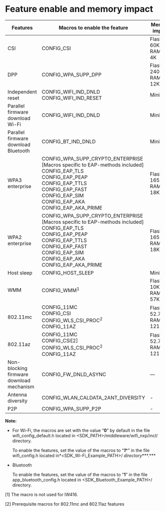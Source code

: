 # Feature enable and memory impact

|Features|Macros to enable the feature|Memory impact|
|--------|----------------------------|-------------|
|CSI|CONFIG\_CSI|Flash - 60K, RAM - 4K|
|DPP|CONFIG\_WPA\_SUPP\_DPP|Flash - 240K, RAM - 12K|
|Independent reset|CONFIG\_WIFI\_IND\_DNLD<br>CONFIG\_WIFI\_IND\_RESET|Minimal|
|Parallel firmware download Wi-Fi|CONFIG\_WIFI\_IND\_DNLD|Minimal|
|Parallel firmware download Bluetooth|CONFIG\_BT\_IND\_DNLD|Minimal|
|WPA3 enterprise|CONFIG\_WPA\_SUPP\_CRYPTO\_ENTERPRISE \[Macros specific to EAP-methods included\] <br>CONFIG\_EAP\_TLS <br>CONFIG\_EAP\_PEAP <br>CONFIG\_EAP\_TTLS <br>CONFIG\_EAP\_FAST <br>CONFIG\_EAP\_SIM <br>CONFIG\_EAP\_AKA <br>CONFIG\_EAP\_AKA\_PRIME|Flash - 165K, RAM - 18K|
|WPA2 enterprise|CONFIG\_WPA\_SUPP\_CRYPTO\_ENTERPRISE \[Macros specific to EAP-methods included\]<br> CONFIG\_EAP\_TLS <br>CONFIG\_EAP\_PEAP <br>CONFIG\_EAP\_TTLS <br>CONFIG\_EAP\_FAST <br>CONFIG\_EAP\_SIM <br>CONFIG\_EAP\_AKA <br>CONFIG\_EAP\_AKA\_PRIME|Flash - 165K, RAM - 18K|
|Host sleep|CONFIG\_HOST\_SLEEP|Minimal|
|WMM|CONFIG\_WMM<sup>1</sup>|Flash - 10K, RAM - 57K|
|802.11mc|CONFIG\_11MC <br>CONFIG\_CSI <br>CONFIG\_WLS\_CSI\_PROC<sup>2</sup> <br>CONFIG\_11AZ|Flash: 52.78KB, RAM : 121.1KB|
|802.11az|CONFIG\_11MC <br>CONFIG\_CSI\[2\] <br>CONFIG\_WLS\_CSI\_PROC<sup>2</sup> <br>CONFIG\_11AZ|Flash: 52.78KB, RAM : 121.1KB|
|Non-blocking firmware download mechanism|CONFIG\_FW\_DNLD\_ASYNC|—|
|Antenna diversity|CONFIG_WLAN_CALDATA_2ANT_DIVERSITY|-|
|P2P|CONFIG_WPA_SUPP_P2P |-|

**Note:**

-   For Wi-Fi, the macros are set with the value “**0**” by default in the file wifi\_config\_default.h located in <SDK\_PATH\>/middleware/wifi\_nxp/incl/ directory.

    To enable the features, set the value of the macros to “***1****” in the file wifi\_config.h located in*<SDK\_Wi-Fi\_Example\_PATH\>/ *directory****.***

-   Bluetooth

    To enable the features, set the value of the macros to “**1**” in the file app\_bluetooth\_config.h located in <SDK\_Bluetooth\_Example\_PATH\>/ directory.



[1] The macro is not used for IW416.

[2] Prerequisite macros for 802.11mc and 802.11az features


